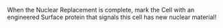 When the Nuclear Replacement is complete, mark the Cell with an engineered Surface protein that signals this cell has new nuclear material!

